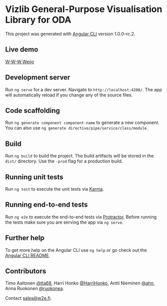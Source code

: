 # Vizlib General-Purpose Visualisation Library for ODA


This project was generated with [Angular CLI](https://github.com/angular/angular-cli) version 1.0.0-rc.2.

## Live demo

[W-W-W Weijo](http://oah.herokuapp.com/)

## Development server

Run `ng serve` for a dev server. Navigate to `http://localhost:4200/`. The app will automatically reload if you change any of the source files.

## Code scaffolding

Run `ng generate component component-name` to generate a new component. You can also use `ng generate directive/pipe/service/class/module`.

## Build

Run `ng build` to build the project. The build artifacts will be stored in the `dist/` directory. Use the `-prod` flag for a production build.

## Running unit tests

Run `ng test` to execute the unit tests via [Karma](https://karma-runner.github.io).

## Running end-to-end tests

Run `ng e2e` to execute the end-to-end tests via [Protractor](http://www.protractortest.org/).
Before running the tests make sure you are serving the app via `ng serve`.

## Further help

To get more help on the Angular CLI use `ng help` or go check out the [Angular CLI README](https://github.com/angular/angular-cli/blob/master/README.md).

## Contributors

Timo Aaltonen [@tta68](https://github.com/tta68), Harri Honko [@HarriHonko](https://github.com/HarriHonko), Antti Nieminen [@ahn](https://github.com/ahn), Anna Ruokonen [@ruokonea](https://github.com/ruokonea).

Contact sales@w2e.fi.
